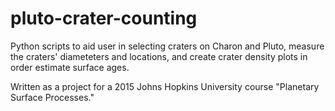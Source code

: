 # pluto-crater-counting
Python scripts to aid user in selecting craters on Charon and Pluto, measure the craters' diameteters and locations, and create crater density plots in order estimate surface ages.

Written as a project for a 2015 Johns Hopkins University course "Planetary Surface Processes." 
